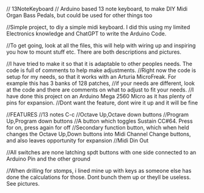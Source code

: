 // 13NoteKeyboard
// Arduino based 13 note keyboard, to make DIY Midi Organ Bass Pedals, but could be used for other things too

//Simple project, to diy a simple midi keyboard. I did this using my limited Electronics knowledge and ChatGPT to write the Arduino Code.

//To get going, look at all the files, this will help with wiring up and inspiring you how to mount stuff etc. There are both descriptions and pictures.

//I have tried to make it so that it is adaptable to other peoples needs. The code is full of comments to help make adjustments.
//Right now the code is setup for my needs, so that it works with an Arturia MicroFreak. For example this has 3 banks of 128 patches,
//if your needs are different, look at the code and there are comments on what to adjust to fit your needs.
//I have done this project on an Arduino Mega 2560 Micro as it has plenty of pins for expansion.
//Dont want the feature, dont wire it up and it will be fine

//FEATURES
//13 notes C-c
//Octave Up,Octave down buttons
//Program Up,Program down buttons
//A button which toggles Sustain CC#64. Press for on, press again for off
//Secondary function button, which when held changes the Octave Up,Down buttons into Midi Channel Change buttons, and also leaves opportunity for expansion
//Midi Din Out

//All switches are none latching spdt buttons with one side connected to an Arduino Pin and the other ground

//When drilling for stomps, i lined mine up with keys as someone else has done the calculations for those. Dont bunch them up or theyll be useless. See pictures.
